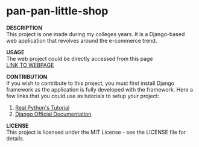 # pan-pan-little-shop

**DESCRIPTION**<br>
This project is one made during my colleges years. It is a Django-based web application that revolves around the e-commerce trend.


**USAGE**<br>
The web project could be directly accessed from this page<br>
[LINK TO WEBPAGE](pbp.cs.ui.ac.id)


**CONTRIBUTION**<br>
If you wish to contribute to this project, you must first install Django framework as the application is fully developed with the framework.
Here a few links that you could use as tutorials to setup your project:
1. [Real Python's Tutorial](https://realpython.com/django-setup/)
2. [Django Official Documentation](https://docs.djangoproject.com/en/5.0/intro/tutorial01/)

**LICENSE**<br>
This project is licensed under the MIT License - see the LICENSE file for details.
